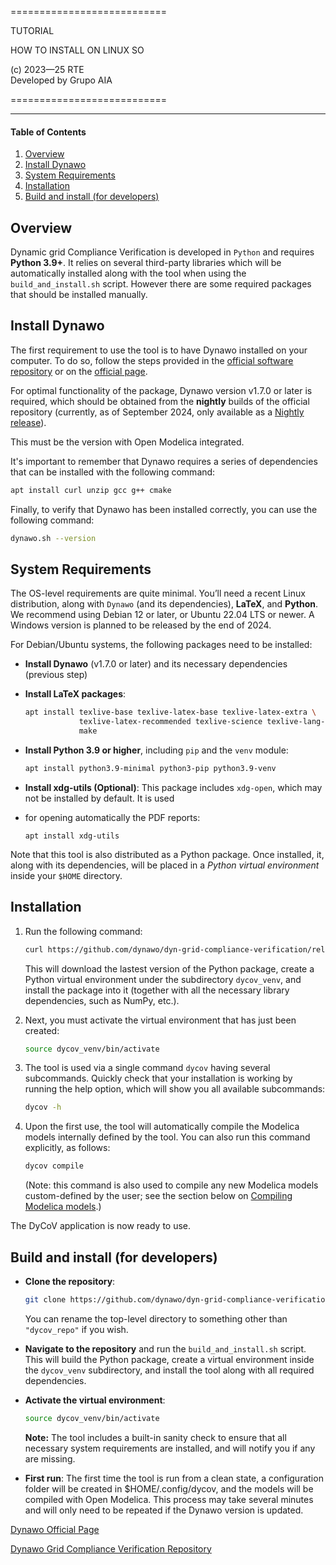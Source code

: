 ===========================

TUTORIAL

HOW TO INSTALL ON LINUX SO

(c) 2023&mdash;25 RTE  
Developed by Grupo AIA

===========================

--------------------------------------------------------------------------------

#### Table of Contents

1. [Overview](#Overview)
2. [Install Dynawo](#Install-Dynawo)
3. [System Requirements](#System-Requirements)
4. [Installation](#Installation)
5. [Build and install (for developers)](#build-and-install-for-developers)

## Overview

Dynamic grid Compliance Verification is developed in `Python` and requires 
**Python 3.9+**. It relies on several third-party libraries which will be 
automatically installed along with the tool when using the `build_and_install.sh` 
script. However there are some required packages that should be installed manually.

## Install Dynawo
The first requirement to use the tool is to have Dynawo installed on your computer. 
To do so, follow the steps provided in the [official software repository](https://github.com/dynawo/dynawo) or 
on the [official page](https://dynawo.github.io/install/).

For optimal functionality of the package, Dynawo version v1.7.0 or later is required, 
which should be obtained from the **nightly** builds of the official repository 
(currently, as of September 2024, only available as a [Nightly release](https://github.com/dynawo/dynawo/releases)).

This must be the version with Open Modelica integrated.

It's important to remember that Dynawo requires a series of dependencies that can be 
installed with the following command:

```bash
apt install curl unzip gcc g++ cmake
```

Finally, to verify that Dynawo has been installed correctly, you can use the following 
command:

```bash
dynawo.sh --version
```

## System Requirements

The OS-level requirements are quite minimal. You’ll need a recent Linux distribution, 
along with `Dynawo` (and its dependencies), **LaTeX**, and **Python**. We recommend 
using Debian 12 or later, or Ubuntu 22.04 LTS or newer. A Windows version is planned 
to be released by the end of 2024.

For Debian/Ubuntu systems, the following packages need to be installed:

* **Install Dynawo** (v1.7.0 or later) and its necessary dependencies (previous step)

* **Install LaTeX packages**:

    ```bash
    apt install texlive-base texlive-latex-base texlive-latex-extra \
                texlive-latex-recommended texlive-science texlive-lang-french \
                make
    ```

* **Install Python 3.9 or higher**, including `pip` and the `venv` module:

    ```bash
    apt install python3.9-minimal python3-pip python3.9-venv
    ```
    
 
* **Install xdg-utils (Optional)**: 
   This package includes `xdg-open`, which may not be installed by default. It is used 
* for opening automatically the PDF reports:

    ```
    apt install xdg-utils
    ```

Note that this tool is also distributed as a Python package. Once installed, it, along 
with its dependencies, will be placed in a *Python virtual environment* inside your 
`$HOME` directory.

## Installation

1. Run the following command:

   ```bash
   curl https://github.com/dynawo/dyn-grid-compliance-verification/releases/download/v0.8.1/linux_install.sh | bash
   ```

   This will download the lastest version of the Python package,
   create a Python virtual environment under the subdirectory `dycov_venv`, and
   install the package into it (together with all the necessary library 
   dependencies, such as NumPy, etc.).

2. Next, you must activate the virtual environment that has just been created: 
   ```bash
   source dycov_venv/bin/activate
   ```

3. The tool is used via a single command `dycov` having several subcommands. Quickly
   check that your installation is working by running the help option, which will show
   you all available subcommands:
   ```bash
   dycov -h
   ```

4. Upon the first use, the tool will automatically compile the Modelica models
   internally defined by the tool. You can also run this command explicitly, as follows:
   ```bash
   dycov compile
   ```
   (Note: this command is also used to compile any new Modelica models custom-defined by the
   user; see the section below on [Compiling Modelica models](#compiling-modelica-models).)
   
The DyCoV application is now ready to use.


## Build and install (for developers)

* **Clone the repository**:

    ```bash
    git clone https://github.com/dynawo/dyn-grid-compliance-verification dycov_repo
    ```

    You can rename the top-level directory to something other than `"dycov_repo"` if you wish.

* **Navigate to the repository** and run the `build_and_install.sh` script. This will 
  build the Python package, create a virtual environment inside the `dycov_venv` 
  subdirectory, and install the tool along with all required dependencies.

* **Activate the virtual environment**:

    ```bash
    source dycov_venv/bin/activate
    ```

    **Note:** The tool includes a built-in sanity check to ensure that all necessary system 
              requirements are installed, and will notify you if any are missing.
    

* **First run**:
The first time the tool is run from a clean state, a configuration folder will be created
in $HOME/.config/dycov, and the models will be compiled with Open Modelica. This process
may take several minutes and will only need to be repeated if the Dynawo version is updated.

[Dynawo Official Page](https://dynawo.github.io/)

[Dynawo Grid Compliance Verification Repository](https://github.com/dynawo/dyn-grid-compliance-verification/)
